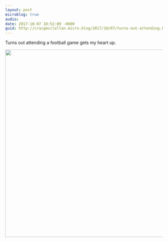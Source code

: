 ```yaml
---
layout: post
microblog: true
audio: 
date: 2017-10-07 10:52:09 -0600
guid: http://craigmcclellan.micro.blog/2017/10/07/turns-out-attending.html
---
```

Turns out attending a football game gets my heart up.

<img src="http://craigmcclellan.com/uploads/2017/484bf563d8.jpg" width="598" height="600" />
